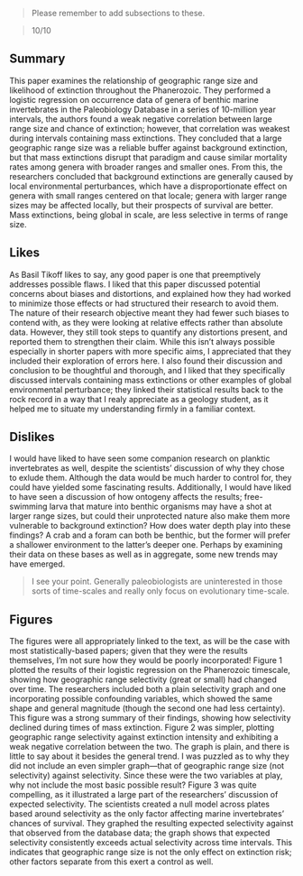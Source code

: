 > Please remember to add subsections to these.

> 10/10

## Summary

This paper examines the relationship of geographic range size and likelihood of extinction throughout the Phanerozoic. They performed a logistic regression on occurrence data of genera of benthic marine invertebrates in the Paleobiology Database in a series of 10-million year intervals, the authors found a weak negative correlation between large range size and chance of extinction; however, that correlation was weakest during intervals containing mass extinctions. They concluded that a large geographic range size was a reliable buffer against background extinction, but that mass extinctions disrupt that paradigm and cause similar mortality rates among genera with broader ranges and smaller ones. From this, the researchers concluded that background extinctions are generally caused by local environmental perturbances, which have a disproportionate effect on genera with small ranges centered on that locale; genera with larger range sizes may be affected locally, but their prospects of survival are better. Mass extinctions, being global in scale, are less selective in terms of range size.

## Likes

As Basil Tikoff likes to say, any good paper is one that preemptively addresses possible flaws. I liked that this paper discussed potential concerns about biases and distortions, and explained how they had worked to minimize those effects or had structured their research to avoid them. The nature of their research objective meant they had fewer such biases to contend with, as they were looking at relative effects rather than absolute data. However, they still took steps to quantify any distortions present, and reported them to strengthen their claim. While this isn’t always possible especially in shorter papers with more specific aims, I appreciated that they included their exploration of errors here. I also found their discussion and conclusion to be thoughtful and thorough, and I liked that they specifically discussed intervals containing mass extinctions or other examples of global environmental perturbance; they linked their statistical results back to the rock record in a way that I realy appreciate as a geology student, as it helped me to situate my understanding firmly in a familiar context.

## Dislikes

I would have liked to have seen some companion research on planktic invertebrates as well, despite the scientists’ discussion of why they chose to exlude them.  Although the data would be much harder to control for, they could have yielded some fascinating results. Additionally, I would have liked to have seen a discussion of how ontogeny affects the results; free-swimming larva that mature into benthic organisms may have a shot at larger range sizes, but could their unprotected nature also make them  more vulnerable to background extinction? How does water depth play into these findings? A crab and a foram can both be benthic, but the former will prefer a shallower environment to the latter’s deeper one. Perhaps by examining their data on these bases as well as in aggregate, some new trends may have emerged.

> I see your point. Generally paleobiologists are uninterested in those sorts of time-scales and really only focus on evolutionary time-scale.

## Figures

The figures were all appropriately linked to the text, as will be the case with most statistically-based papers; given that they were the results themselves, I’m not sure how they would be poorly incorporated! Figure 1 plotted the results of their logistic regression on the Phanerozoic timescale, showing how geographic range selectivity (great or small) had changed over time. The researchers included both a plain selectivity graph and one incorporating possible confounding variables, which showed the same shape and general magnitude (though the second one had less certainty). This figure was a strong summary of their findings, showing how selectivity declined during times of mass extinction. Figure 2 was simpler, plotting geographic range selectivity against extinction intensity and exhibiting a weak negative correlation between the two. The graph is plain, and there is little to say about it besides the general trend. I was puzzled as to why they did not include an even simpler graph—that of geographic range size (not selectivity) against selectivity. Since these were the two variables at play, why not include the most basic possible result? Figure 3 was quite compelling, as it illustrated a large part of the researchers’ discussion of expected selectivity. The scientists created a null model across plates based around selectivity as the only factor affecting marine invertebrates’ chances of survival. They graphed the resulting expected selectivity against that observed from the database data; the graph shows that expected selectivity consistently exceeds actual selectivity across time intervals. This indicates that geographic range size is not the only effect on extinction risk; other factors separate from this exert a control as well.

